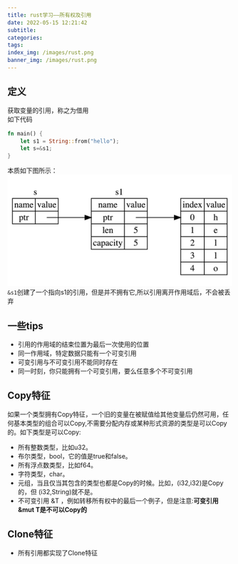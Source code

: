 ```yaml
---
title: rust学习——所有权及引用
date: 2022-05-15 12:21:42
subtitle:
categories:
tags:
index_img: /images/rust.png
banner_img: /images/rust.png
---
```

## 定义
获取变量的引用，称之为借用  
如下代码
```rust
fn main() {
    let s1 = String::from("hello");
    let s=&s1;
}
```
本质如下图所示：
![](/images/rust_borrow.jpg)
`&s1`创建了一个指向s1的引用，但是并不拥有它,所以引用离开作用域后，不会被丢弃
## 一些tips
- 引用的作用域的结束位置为最后一次使用的位置
- 同一作用域，特定数据只能有一个可变引用
- 可变引用与不可变引用不能同时存在
- 同一时刻，你只能拥有一个可变引用，要么任意多个不可变引用
## Copy特征
如果一个类型拥有Copy特征，一个旧的变量在被赋值给其他变量后仍然可用，任何基本类型的组合可以Copy,不需要分配内存或某种形式资源的类型是可以Copy的。如下类型是可以Copy:
- 所有整数类型，比如u32。
- 布尔类型，bool，它的值是true和false。
- 所有浮点数类型，比如f64。
- 字符类型，char。
- 元组，当且仅当其包含的类型也都是Copy的时候。比如，(i32,i32)是Copy的，但 (i32,String)就不是。
- 不可变引用 &T ，例如转移所有权中的最后一个例子，但是注意:**可变引用&mut T是不可以Copy的**
## Clone特征
- 所有引用都实现了Clone特征
